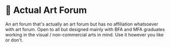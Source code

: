 # 🎨 Actual Art Forum

An art forum that's actually an art forum but has no affiliation whatsoever with art forum. Open to all but designed mainly with BFA and MFA graduates working in the visual / non-commercial arts in mind. Use it however you like or don't.

<!-- 
# Express Project Skeleton

Use this project skeleton as a starting point for structuring your app. Things to note

* Sequelize configuration has not yet been added -- you will need to set that up yourself
* You may find yourself wanting to use javascript -- js files can be added in `public/javascripts` and should be appended to the Pug templates as needed
* CSS files can go in `public/stylesheets` and also will need to be added to Pug templates -->
